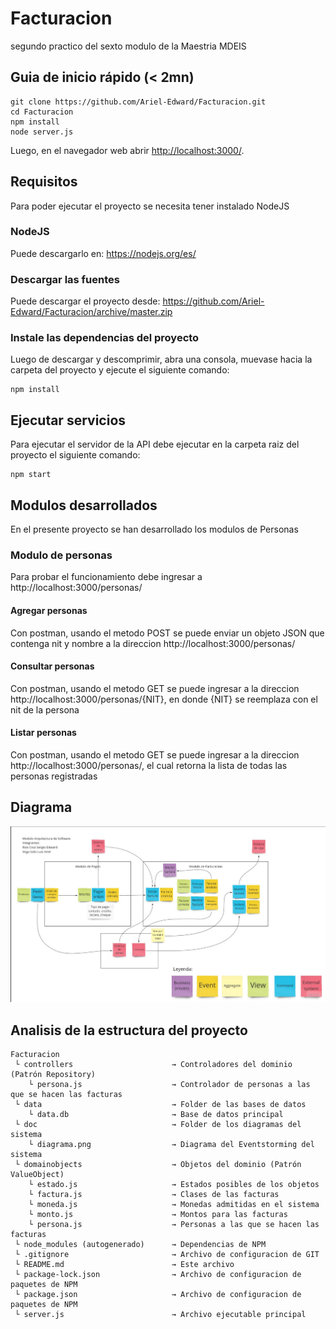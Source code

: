 # Facturacion
segundo practico del sexto modulo de la Maestria MDEIS

## Guia de inicio rápido (< 2mn)

```
git clone https://github.com/Ariel-Edward/Facturacion.git
cd Facturacion
npm install
node server.js
```

Luego, en el navegador web abrir [http://localhost:3000/](http://localhost:3000/).

## Requisitos
Para poder ejecutar el proyecto se necesita tener instalado NodeJS

### NodeJS
Puede descargarlo en: https://nodejs.org/es/

### Descargar las fuentes
Puede descargar el proyecto desde: https://github.com/Ariel-Edward/Facturacion/archive/master.zip

### Instale las dependencias del proyecto

Luego de descargar y descomprimir, abra una consola, muevase hacia la carpeta del proyecto y ejecute el siguiente comando:

```
npm install
```

## Ejecutar servicios
Para ejecutar el servidor de la API debe ejecutar en la carpeta raiz del proyecto el siguiente comando:

```
npm start
```

## Modulos desarrollados
En el presente proyecto se han desarrollado los modulos de Personas


### Modulo de personas
Para probar el funcionamiento debe ingresar a http://localhost:3000/personas/

#### Agregar personas

Con postman, usando el metodo POST se puede enviar un objeto JSON que contenga nit y nombre a la direccion http://localhost:3000/personas/

#### Consultar personas

Con postman, usando el metodo GET se puede ingresar a la direccion http://localhost:3000/personas/{NIT}, en donde {NIT} se reemplaza con el nit de la persona

#### Listar personas

Con postman, usando el metodo GET se puede ingresar a la direccion http://localhost:3000/personas/, el cual retorna la lista de todas las personas registradas

## Diagrama
![Diagrama de los modulos](doc/diagrama.png?raw=true "Diagrama event storming")

## Analisis de la estructura del proyecto

```
Facturacion 
 └ controllers                      → Controladores del dominio (Patrón Repository)
    └ persona.js                    → Controlador de personas a las que se hacen las facturas
 └ data                             → Folder de las bases de datos
    └ data.db                       → Base de datos principal
 └ doc                              → Folder de los diagramas del sistema
    └ diagrama.png                  → Diagrama del Eventstorming del sistema
 └ domainobjects                    → Objetos del dominio (Patrón ValueObject)
    └ estado.js                     → Estados posibles de los objetos
    └ factura.js                    → Clases de las facturas
    └ moneda.js                     → Monedas admitidas en el sistema
    └ monto.js                      → Montos para las facturas
    └ persona.js                    → Personas a las que se hacen las facturas
 └ node_modules (autogenerado)      → Dependencias de NPM
 └ .gitignore                       → Archivo de configuracion de GIT
 └ README.md                        → Este archivo
 └ package-lock.json                → Archivo de configuracion de paquetes de NPM
 └ package.json                     → Archivo de configuracion de paquetes de NPM
 └ server.js                        → Archivo ejecutable principal
```
